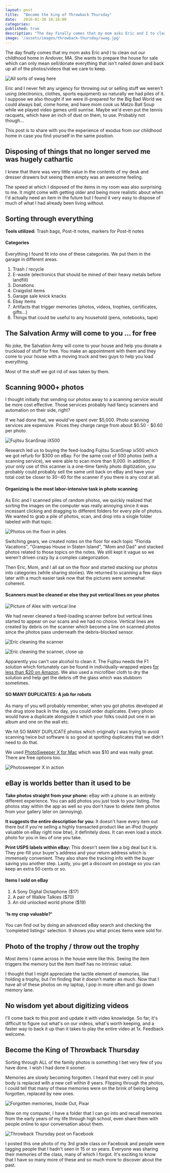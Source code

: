 ```yaml
---
layout: post
title:  "Become the king of Throwback Thursday"
date:   2016-01-30 10:18:00
categories: 
published: true
description: "The day finally comes that my mom asks Eric and I to clean out our childhood home in Andover, MA. She wants to prepare the house for sale which can only mean sell/donate everything that isn't nailed down and back up all of the photos/videos that we care to keep."
image: '/assets/images/throwback-thursday/swag.jpg'
---
```


The day finally comes that my mom asks Eric and I to clean out our childhood home in Andover, MA. She wants to prepare the house for sale which can only mean sell/donate everything that isn't nailed down and back up all of the photos/videos that we care to keep.

![All sorts of swag here](/assets/images/throwback-thursday/swag.jpg "All sorts of swag here")

Eric and I never felt any urgency for throwing out or selling stuff we weren't using (electronics, clothes, sports equipment) so naturally we had piles of it. I suppose we also thought if we were ill-prepared for the Big Bad World we could always bail, come home, and have mom cook us Matzo Ball Soup while we played video games until sunrise. Maybe we'd even put the tennis racquets, which have an inch of dust on them, to use. Probably not though... 

This post is to share with you the experience of exodus from our childhood home in case you find yourself in the same position.

## Disposing of things that no longer served me was hugely cathartic

I knew that there was very little value in the contents of my desk and dresser drawers but seeing them empty was an awesome feeling. 

The speed at which I disposed of the items in my room was also surprising to me. It might come with getting older and being more realistic about when I'd actually need an item in the future but I found it very easy to dispose of much of what I had already been living without.

## Sorting through everything

**Tools utilized:** Trash bags, Post-It notes, markers for Post-It notes

#### Categories

Everything I found fit into one of these categories. We put them in the garage in different areas.

1. Trash / recycle
2. E-waste (electronics that should be mined of their heavy metals before landfill)
3. Donations
4. Craigslist items
5. Garage sale knick knacks
6. Ebay items
7. Artifacts that trigger memories (photos, videos, trophies, certificates, gifts...)
8. Things that could be useful to any household (pens, notebooks, tape)

## The Salvation Army will come to you ... for free

No joke, the Salvation Army will come to your house and help you donate a truckload of stuff for free. You make an appointment with them and they come to your house with a moving truck and two guys to help you load everything.

Most of the stuff we got rid of was taken by them.

## Scanning 9000+ photos

I thought initially that sending our photos away to a scanning service would be more cost effective. Those services probably had fancy scanners and automation on their side, right?

If we had done that, we would've spent over $5,000. Photo scanning services are expensive. Prices they charge range from about $0.50 - $0.60 per photo.

![Fujitsu ScanSnap iX500](/assets/images/throwback-thursday/scansnap.jpg "Fujitsu ScanSnap iX500")

Research led us to buying the feed-loadng Fujitsu ScanSnap ix500 which we got refurb for $300 on eBay. For the same cost of 500 photos (with a scanning service), we were able to scan more than 9,000. In addition, if your only use of this scanner is a one-time family photo digitization, you probably could probably sell the same unit back on eBay and have your total cost be closer to $30-$40 for the scanner if you there is any cost at all.

#### Organizing is the most labor-intensive task in photo scanning

As Eric and I scanned piles of random photos, we quickly realized that sorting the images on the computer was really annoying since it was incessant clicking and dragging to different folders for every pile of photos. We wanted to grab a pile of photos, scan, and drop into a single folder labeled with that topic. 

![Photos on the floor in piles](/assets/images/throwback-thursday/photosonfloor.jpg "Photos on the floor in piles")

Switching gears, we created notes on the floor for each topic "Florida Vacations", "Grampas House in Staten Island", "Mom and Dad" and stacked photos related to those topics on the notes. We still kept it vague so we weren't driven crazy by a complex categorization.

Then Eric, Mom, and I all sat on the floor and started stacking our photos into categories (while sharing stories). We returned to scanning a few days later with a much easier task now that the pictures were somewhat coherent.

#### Scanners must be cleaned or else they put vertical lines on your photos

![Picture of Alex with vertical line](/assets/images/throwback-thursday/verticalline.jpg "Picture of Alex with vertical line")

We had never cleaned a feed-loading scanner before but vertical lines started to appear on our scans and we had no choice. Vertical lines are created by debris on the scanner which become a line on scanned photos since the photos pass underneath the debris-blocked sensor.

![Eric cleaning the scanner](/assets/images/throwback-thursday/ericcleaning.jpg "Eric cleaning the scanner")

![Eric cleaning the scanner, close up](/assets/images/throwback-thursday/cleaningcloseup.jpg "Eric cleaning the scanner, close up")

Apparently you can't use alcohol to clean it. The Fujitsu needs the F1 solution which fortunately can be found in individually-wrapped wipes [for less than $20 on Amazon](http://www.amazon.com/Fujitsu-24-Sheets-Cleaning-Pre-Moist-PA03950-0419/dp/B002N3TKSK). We also used a microfiber cloth to dry the solution and help get the debris off the glass which was stubborn sometimes.

#### SO MANY DUPLICATES: A job for robots

As many of you will probably remember, when you got photos developed at the drug store back in the day, you could order duplicates. Every photo would have a duplicate alongside it which your folks could put one in an album and one on the wall etc.

We hit SO MANY DUPLICATE photos which originally I was trying to avoid scanning twice but software is so good at spotting duplicates that we didn't need to do that.

We used [PhotoSweeper X for Mac](https://itunes.apple.com/us/app/photosweeper/id463362050?mt=12) which was $10 and was really great. There are free options too.

![Photosweeper X in action](/assets/images/throwback-thursday/photosweeper.png "Photosweeper X in action")

## eBay is worlds better than it used to be

**Take photos straight from your phone:** eBay with a phone is an entirely different experience. You can add photos you just took to your listing. The photos stay within the app as well so you don't have to delete item photos from your gallery later on (annoying).

**It suggests the entire description for you:** It doesn't have every item out there but if you're selling a highly transacted product like an iPod (hugely valuable on eBay right now btw), it definitely does. It can even load a stock photo for you in lieu of one you take.

**Print USPS labels within eBay:** This doesn't seem like a big deal but it is. They pre-fill your buyer's address and your return address which is immensely convenient. They also share the tracking info with the buyer saving you another step. Lastly, you get a discount on postage so you can keep an extra 50 cents or so.

#### Items I sold on eBay

1. A Sony Digital Dictaphone ($17)
2. A pair of Walkie Talkies ($70)
3. An old unlocked world phone ($19)

#### 'Is my crap valuable?'

You can find out by doing an advanced eBay search and checking the 'completed listings' selection. It shows you what prices items were sold for.

## Photo of the trophy / throw out the trophy

Most items I came across in the house were like this. Seeing the item triggers the memory but the item itself has no intrinsic value.

I thought that I might appreciate the tactile element of memories, like holding a trophy, but I'm finding that it doesn't matter as much. Now that I have all of these photos on my laptop, I pop in more often and go down memory lane. 

## No wisdom yet about digitizing videos

I'll come back to this post and update it with video knowledge. So far, it's difficult to figure out what's on our videos, what's worth keeping, and a faster way to back it up than it takes to play the entire video at 1x. Feedback welcome.

## Become the King of Throwback Thursday

Sorting through ALL of the family photos is something I bet very few of you have done. I wish I had done it sooner.

Memories are slowly becoming forgotten. I heard that every cell in your body is replaced with a new cell within 8 years. Flipping through the photos, I could tell that many of these memories were on the brink of being being forgotten, replaced by new ones.

![Forgotten memories, Inside Out, Pixar](/assets/images/throwback-thursday/forgottenmemories.png "Forgotten memories, Inside Out, Pixar")

Now on my computer, I have a folder that I can go into and recall memories from the early years of my life through high school, even share them with people online to spur conversation about them.

![Throwback Thursday post on Facebook](/assets/images/throwback-thursday/tbtfacebook.png "Throwback Thursday post on Facebook")

I posted this one photo of my 3rd grade class on Facebook and people were tagging people that I hadn't seen in 15 or so years. Everyone was sharing their memories of the class, many of which I forgot. It's exciting to know that I have so many more of these and so much more to discover about the past.
